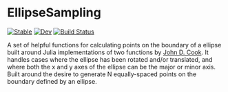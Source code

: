 # EllipseSampling

[![Stable](https://img.shields.io/badge/docs-stable-blue.svg)](https://JoelTrent.github.io/EllipseSampling.jl/stable/)
[![Dev](https://img.shields.io/badge/docs-dev-blue.svg)](https://JoelTrent.github.io/EllipseSampling.jl/dev/)
[![Build Status](https://github.com/JoelTrent/EllipseSampling.jl/actions/workflows/CI.yml/badge.svg?branch=main)](https://github.com/JoelTrent/EllipseSampling.jl/actions/workflows/CI.yml?query=branch%3Amain)

A set of helpful functions for calculating points on the boundary of a ellipse built around Julia implementations of two functions by [John D. Cook](https://www.johndcook.com/blog/2022/11/02/ellipse-rng/). It handles cases where the ellipse has been rotated and/or translated, and where both the x and y axes of the ellipse can be the major or minor axis. Built around the desire to generate N equally-spaced points on the boundary defined by an ellipse. 